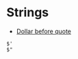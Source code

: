 # Strings

- [Dollar before quote](https://unix.stackexchange.com/questions/48106/what-does-it-mean-to-have-a-dollarsign-prefixed-string-in-a-script)

```
$'
$"
```
